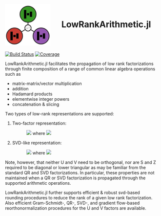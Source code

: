  
# <img align = center src="docs/assets/lowrankarithmetic_logo.png" alt="logo" width="150"/>  &emsp;LowRankArithmetic.jl 

[![Build Status](https://github.com/FHoltorf/LowRankArithmetic.jl/actions/workflows/CI.yml/badge.svg?branch=main)](https://github.com/FHoltorf/LowRankArithmetic.jl/actions/workflows/CI.yml?query=branch%3Amain)
[![Coverage](https://codecov.io/gh/FHoltorf/LowRankArithmetic.jl/branch/main/graph/badge.svg)](https://codecov.io/gh/FHoltorf/LowRankArithmetic.jl)

LowRankArithmetic.jl facilitates the propagation of low rank factorizations through finite composition of a range of common linear algebra operations such as
* matrix-matrix/vector multiplication
* addition
* Hadamard products
* elementwise integer powers
* concatenation & slicing

Two types of low-rank representations are supported:

1. Two-factor representation:

&emsp;&emsp;&emsp;&emsp;&emsp;<img src="https://render.githubusercontent.com/render/math?math=\mathbb{R}^{n\times m} \ni X = UZ^\top"> where 
<img src="https://render.githubusercontent.com/render/math?math=U\in \mathbb{R}^{n\times r}, Z\in \mathbb{R}^{m\times r}">

 
2.  SVD-like representation:

&emsp;&emsp;&emsp;&emsp;&emsp;<img src="https://render.githubusercontent.com/render/math?math=\mathbb{R}^{n\times m} \ni X = USV^\top"> where 
<img src="https://render.githubusercontent.com/render/math?math=U\in \mathbb{R}^{n\times r}, S\in \mathbb{R}^{r\times r}, V\in \mathbb{R}^{m\times r}">

Note, however, that neither U and V need to be orthogonal, nor are S and Z required to be diagonal or lower triangular as may be familiar from the standard QR and SVD factorizations. In particular, these properties are not maintained when a QR or SVD factorization is propagated through the supported arithmetic operations. 

LowRankArithmetic.jl further supports efficient & robust svd-based rounding procedures to reduce the rank of a given low rank factorization. Also efficient Gram-Schmidt-, QR-, SVD-, and gradient flow-based reorthonormalization procedures for the U and V factors are available. 

